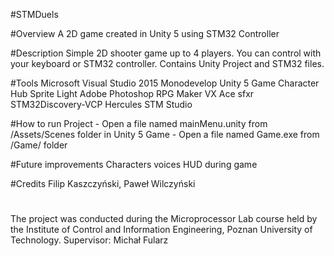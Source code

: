 #STMDuels

#Overview
A 2D game created in Unity 5 using STM32 Controller

#Description
Simple 2D shooter game up to 4 players. You can control with your keyboard or STM32 controller.
Contains Unity Project and STM32 files.

#Tools
Microsoft Visual Studio 2015
Monodevelop
Unity 5
Game Character Hub
Sprite Light
Adobe Photoshop
RPG Maker VX Ace
sfxr
STM32Discovery-VCP
Hercules
STM Studio

#How to run
Project - Open a file named mainMenu.unity from /Assets/Scenes folder in Unity 5
Game - Open a file named Game.exe from /Game/ folder

#Future improvements
Characters voices
HUD during game

#Credits
Filip Kaszczyński, Paweł Wilczyński
#
The project was conducted during the Microprocessor Lab course held by the Institute of Control and Information Engineering, Poznan University of Technology.
Supervisor: Michał Fularz
